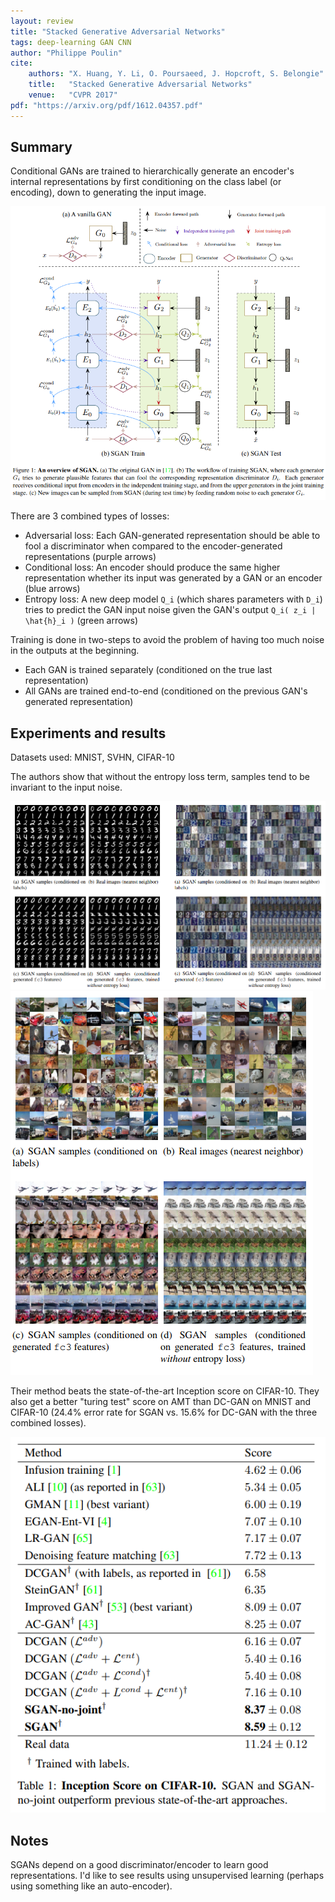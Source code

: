 ```yaml
---
layout: review
title: "Stacked Generative Adversarial Networks"
tags: deep-learning GAN CNN
author: "Philippe Poulin"
cite:
    authors: "X. Huang, Y. Li, O. Poursaeed, J. Hopcroft, S. Belongie"
    title:   "Stacked Generative Adversarial Networks"
    venue:   "CVPR 2017"
pdf: "https://arxiv.org/pdf/1612.04357.pdf"
---
```

   
## Summary

Conditional GANs are trained to hierarchically generate an encoder's internal representations by first conditioning on the class label (or encoding), down to generating the input image.

![](/deep-learning/images/sgan/figure1.png)

There are 3 combined types of losses:

- Adversarial loss: Each GAN-generated representation should be able to fool a discriminator when compared to the encoder-generated representations (purple arrows)
- Conditional loss: An encoder should produce the same higher representation whether its input was generated by a GAN or an encoder (blue arrows)
- Entropy loss: A new deep model `Q_i` (which shares parameters with `D_i`) tries to predict the GAN input noise given the GAN's output `Q_i( z_i | \hat{h}_i )` (green arrows)

Training is done in two-steps to avoid the problem of having too much noise in the outputs at the beginning.

- Each GAN is trained separately (conditioned on the true last representation)
- All GANs are trained end-to-end (conditioned on the previous GAN's generated representation)


## Experiments and results

Datasets used: MNIST, SVHN, CIFAR-10

The authors show that without the entropy loss term, samples tend to be invariant to the input noise.

![](/deep-learning/images/sgan/figure2-3.png)
![](/deep-learning/images/sgan/figure4.png)

Their method beats the state-of-the-art Inception score on CIFAR-10. They also get a better "turing test" score on AMT than DC-GAN on MNIST and CIFAR-10 (24.4% error rate for SGAN vs. 15.6% for DC-GAN with the three combined losses).

![](/deep-learning/images/sgan/table1.png)

## Notes

SGANs depend on a good discriminator/encoder to learn good representations. I'd like to see results using unsupervised learning (perhaps using something like an auto-encoder).